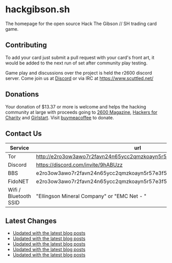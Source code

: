 # hackgibson.sh
The homepage for the open source Hack The Gibson // SH trading card game.


## Contributing

To add your card just submit a pull request with your card's front art, it would be added to the next run of set after community play testing.

Game play and discussions over the project is held the r2600 discord server. Come join us at [Discord](https://discord.com/invite/9hABUzz) or via IRC at https://www.scuttled.net/


## Donations

Your donation of $13.37 or more is welcome and helps the hacking community at large with proceeds going to [2600 Magazine](https://2600.com/), [Hackers for Charity](https://hackersforcharity.org) and [Girlstart](https://girlstart.org).  Visit [buymeacoffee](https://www.buymeacoffee.com/hackgibson.sh) to donate.


## Contact Us

Service | url
-|-
Tor | http://e2ro3ow3awo7r2favn24n65ycc2qmzkoayn5r57e3f56nvjwdcgg32ad.onion
Discord | https://discord.com/invite/9hABUzz
BBS | e2ro3ow3awo7r2favn24n65ycc2qmzkoayn5r57e3f56nvjwdcgg32ad.onion:23
FidoNET | e2ro3ow3awo7r2favn24n65ycc2qmzkoayn5r57e3f56nvjwdcgg32ad.onion:24554
Wifi / Bluetooth SSID | "Ellingson Mineral Company" or "EMC Net - <fidonet address>"

## Latest Changes
<!-- BLOG-POST-LIST:START -->
- [Updated with the latest blog posts](https://github.com/DFW2600/hackgibson.sh/commit/3a6885f2262a4fe0ee7ae33b1842367d7dd4a7c7)
- [Updated with the latest blog posts](https://github.com/DFW2600/hackgibson.sh/commit/d5e20c8154b0bb3d68e184cac68482f290f811eb)
- [Updated with the latest blog posts](https://github.com/DFW2600/hackgibson.sh/commit/d3bf690e8b592f4844853d9b522eda840dd7f2ce)
- [Updated with the latest blog posts](https://github.com/DFW2600/hackgibson.sh/commit/c31ad92989e78c882f349f3be296e112a08e9e59)
- [Updated with the latest blog posts](https://github.com/DFW2600/hackgibson.sh/commit/a1c2c17803c4a8a6f77e23c9ddaaba5ab4571813)
<!-- BLOG-POST-LIST:END -->
